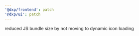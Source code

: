 ```yaml
---
'@dxp/frontend': patch
'@dxp/ui': patch
---
```


reduced JS bundle size by not moving to dynamic icon loading
